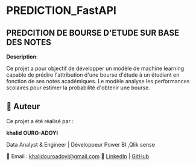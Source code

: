 # PREDICTION_FastAPI

## PREDCITION DE BOURSE D'ETUDE SUR BASE DES NOTES

**Description**:

Ce projet a pour objectif de développer un modèle de machine learning capable de prédire l'attribution d'une bourse d'étude à un étudiant en fonction de ses notes académiques. Le modèle analyse les performances scolaires pour estimer la probabilité d'obtenir une bourse.

## 👤 Auteur

Ce projet a été réalisé par :

**khalid OURO-ADOYI**  

Data Analyst & Engineer | Développeur Power BI ,Qlik sense 

📧 Email : khalidouroadoyi@gmail.com
🔗 [LinkedIn](https://www.linkedin.com/in/khalid-ouro-adoyi/) | [GitHub](https://github.com/LIDONI)

